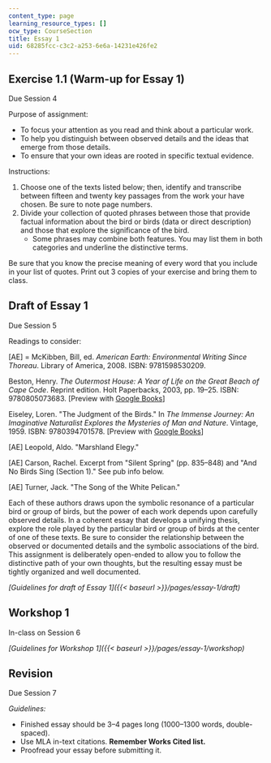 ```yaml
---
content_type: page
learning_resource_types: []
ocw_type: CourseSection
title: Essay 1
uid: 68285fcc-c3c2-a253-6e6a-14231e426fe2
---
```


Exercise 1.1 (Warm-up for Essay 1)
----------------------------------

Due Session 4

Purpose of assignment:

*   To focus your attention as you read and think about a particular work.
*   To help you distinguish between observed details and the ideas that emerge from those details.
*   To ensure that your own ideas are rooted in specific textual evidence.

Instructions:

1.  Choose one of the texts listed below; then, identify and transcribe between fifteen and twenty key passages from the work your have chosen. Be sure to note page numbers.
2.  Divide your collection of quoted phrases between those that provide factual information about the bird or birds (data or direct description) and those that explore the significance of the bird.
    *   Some phrases may combine both features. You may list them in both categories and underline the distinctive terms.

Be sure that you know the precise meaning of every word that you include in your list of quotes. Print out 3 copies of your exercise and bring them to class.

Draft of Essay 1
----------------

Due Session 5

Readings to consider:

\[AE\] = McKibben, Bill, ed. _American Earth: Environmental Writing Since Thoreau_. Library of America, 2008. ISBN: 9781598530209.

Beston, Henry. _The Outermost House: A Year of Life on the Great Beach of Cape Code_. Reprint edition. Holt Paperbacks, 2003, pp. 19–25. ISBN: 9780805073683. \[Preview with [Google Books](https://books.google.com/books?id=AUA9DFpWy14C&lpg=PP1&dq=the%20outermost%20house&pg=PA19#v=onepage&q&f=false)\]

Eiseley, Loren. "The Judgment of the Birds." In _The Immense Journey: An Imaginative Naturalist Explores the Mysteries of Man and Nature_. Vintage, 1959. ISBN: 9780394701578. \[Preview with [Google Books](https://books.google.com/books?id=XUcdLS_j0UsC&lpg=PP1&dq=the%20immense%20journey&pg=PA163#v=onepage&q&f=false)\]

\[AE\] Leopold, Aldo. "Marshland Elegy."

\[AE\] Carson, Rachel. Excerpt from "Silent Spring" (pp. 835–848) and "And No Birds Sing (Section 1)." See pub info below.

\[AE\] Turner, Jack. "The Song of the White Pelican."

Each of these authors draws upon the symbolic resonance of a particular bird or group of birds, but the power of each work depends upon carefully observed details. In a coherent essay that develops a unifying thesis, explore the role played by the particular bird or group of birds at the center of one of these texts. Be sure to consider the relationship between the observed or documented details and the symbolic associations of the bird. This assignment is deliberately open-ended to allow you to follow the distinctive path of your own thoughts, but the resulting essay must be tightly organized and well documented.

_[Guidelines for draft of Essay 1]({{< baseurl >}}/pages/essay-1/draft)_

Workshop 1
----------

In-class on Session 6

_[Guidelines for Workshop 1]({{< baseurl >}}/pages/essay-1/workshop)_

Revision
--------

Due Session 7

_Guidelines:_

*   Finished essay should be 3–4 pages long (1000–1300 words, double-spaced).
*   Use MLA in-text citations. **Remember Works Cited list.**
*   Proofread your essay before submitting it.